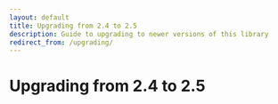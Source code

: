 ```yaml
---
layout: default
title: Upgrading from 2.4 to 2.5
description: Guide to upgrading to newer versions of this library
redirect_from: /upgrading/
---
```


# Upgrading from 2.4 to 2.5
